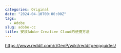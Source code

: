 ```yaml
---
categories: Original
date: "2024-04-10T00:00:00Z"
tags:
  - Adobe
slug: adobe-cc
title: 安装Adobe Creative Cloud的便捷方法
---
```


https://www.reddit.com/r/GenP/wiki/redditgenpguides/

